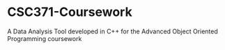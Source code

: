 # CSC371-Coursework
A Data Analysis Tool developed in C++ for the Advanced Object Oriented Programming coursework
